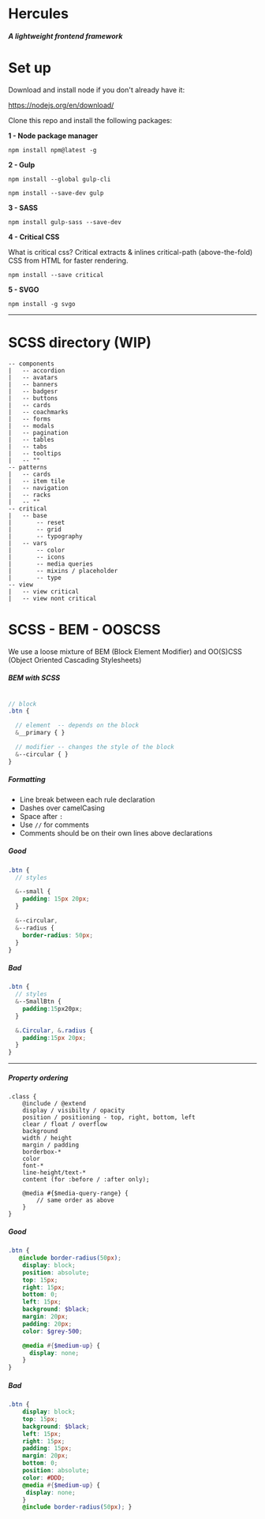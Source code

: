 # Hercules
##### A lightweight frontend framework

# Set up

Download and install node if you don't already have it:

https://nodejs.org/en/download/


Clone this repo and install the following packages:

**1 - Node package manager**

`npm install npm@latest -g`

**2 - Gulp**

`npm install --global gulp-cli`

`npm install --save-dev gulp`

**3 - SASS**

`npm install gulp-sass --save-dev`

**4 - Critical CSS**

What is critical css? Critical extracts & inlines critical-path (above-the-fold) CSS from HTML for faster rendering.


`npm install --save critical`

**5 - SVGO**

`npm install -g svgo`

---

# SCSS directory (WIP)

```
-- components
|   -- accordion
|   -- avatars
|   -- banners
|   -- badgesr
|   -- buttons
|   -- cards
|   -- coachmarks
|   -- forms
|   -- modals
|   -- pagination
|   -- tables
|   -- tabs
|   -- tooltips
|   -- ""
-- patterns
|   -- cards
|   -- item tile
|   -- navigation
|   -- racks
|   -- ""
-- critical
|   -- base
|       -- reset
|       -- grid
|       -- typography
|   -- vars
|       -- color
|       -- icons
|       -- media queries
|       -- mixins / placeholder
|       -- type
-- view
|   -- view critical
|   -- view nont critical
```

# SCSS - BEM - OOSCSS

We use a loose mixture of BEM (Block Element Modifier) and OO(S)CSS (Object Oriented Cascading Stylesheets)

##### BEM with SCSS
```scss

// block
.btn {

  // element  -- depends on the block
  &__primary { }

  // modifier -- changes the style of the block
  &--circular { }
}
```


##### Formatting
* Line break between each rule declaration
* Dashes over camelCasing
* Space after `:`
* Use `//` for comments
* Comments should be on their own lines above declarations

##### Good

```scss
.btn {
  // styles

  &--small {
    padding: 15px 20px;
  }

  &--circular,
  &--radius {
    border-radius: 50px;
  }
}
```

##### Bad
```scss
.btn {
  // styles
  &--SmallBtn {
    padding:15px20px;
  }

  &.Circular, &.radius {
    padding:15px 20px;
  }
}


```

---

##### Property ordering

```
.class {
    @include / @extend
    display / visibilty / opacity
    position / positioning - top, right, bottom, left
    clear / float / overflow
    background
    width / height
    margin / padding
    borderbox-*
    color
    font-*
    line-height/text-*
    content (for :before / :after only);

    @media #{$media-query-range} {
        // same order as above
    }
}

```

##### Good

```scss
.btn {
   @include border-radius(50px);
    display: block;
    position: absolute;
    top: 15px;
    right: 15px;
    bottom: 0;
    left: 15px;
    background: $black;
    margin: 20px;
    padding: 20px;
    color: $grey-500;

    @media #{$medium-up} {
      display: none;
    }
}
```

##### Bad
```scss
.btn {
    display: block;
    top: 15px;
    background: $black;
    left: 15px;
    right: 15px;
    padding: 15px;
    margin: 20px;
    bottom: 0;
    position: absolute;
    color: #DDD;
    @media #{$medium-up} {
     display: none;
    }
    @include border-radius(50px); }
```